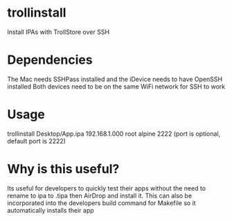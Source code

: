 # trollinstall
Install IPAs with TrollStore over SSH

# Dependencies
The Mac needs SSHPass installed and the iDevice needs to have OpenSSH installed
Both devices need to be on the same WiFi network for SSH to work

# Usage
trollinstall Desktop/App.ipa 192.168.1.000 root alpine 2222 (port is optional, default port is 2222)

# Why is this useful?
Its useful for developers to quickly test their apps without the need to rename to ipa to .tipa then AirDrop and install it. This can also be incorporated into the developers build command for Makefile so it automatically installs their app
